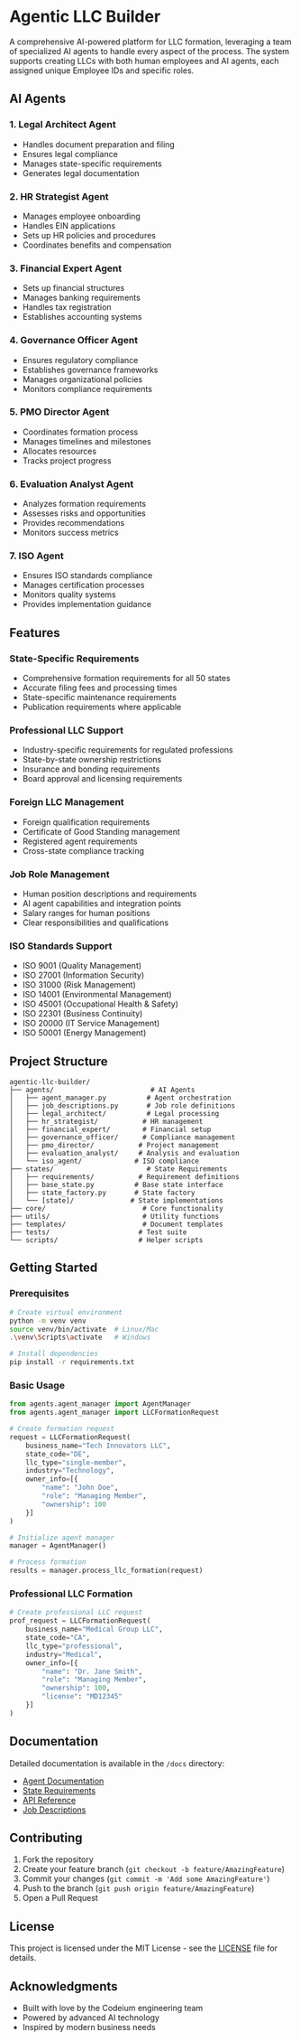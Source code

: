 # Agentic LLC Builder

A comprehensive AI-powered platform for LLC formation, leveraging a team of specialized AI agents to handle every aspect of the process. The system supports creating LLCs with both human employees and AI agents, each assigned unique Employee IDs and specific roles.

## AI Agents

### 1. Legal Architect Agent
- Handles document preparation and filing
- Ensures legal compliance
- Manages state-specific requirements
- Generates legal documentation

### 2. HR Strategist Agent
- Manages employee onboarding
- Handles EIN applications
- Sets up HR policies and procedures
- Coordinates benefits and compensation

### 3. Financial Expert Agent
- Sets up financial structures
- Manages banking requirements
- Handles tax registration
- Establishes accounting systems

### 4. Governance Officer Agent
- Ensures regulatory compliance
- Establishes governance frameworks
- Manages organizational policies
- Monitors compliance requirements

### 5. PMO Director Agent
- Coordinates formation process
- Manages timelines and milestones
- Allocates resources
- Tracks project progress

### 6. Evaluation Analyst Agent
- Analyzes formation requirements
- Assesses risks and opportunities
- Provides recommendations
- Monitors success metrics

### 7. ISO Agent
- Ensures ISO standards compliance
- Manages certification processes
- Monitors quality systems
- Provides implementation guidance

## Features

### State-Specific Requirements
- Comprehensive formation requirements for all 50 states
- Accurate filing fees and processing times
- State-specific maintenance requirements
- Publication requirements where applicable

### Professional LLC Support
- Industry-specific requirements for regulated professions
- State-by-state ownership restrictions
- Insurance and bonding requirements
- Board approval and licensing requirements

### Foreign LLC Management
- Foreign qualification requirements
- Certificate of Good Standing management
- Registered agent requirements
- Cross-state compliance tracking

### Job Role Management
- Human position descriptions and requirements
- AI agent capabilities and integration points
- Salary ranges for human positions
- Clear responsibilities and qualifications

### ISO Standards Support
- ISO 9001 (Quality Management)
- ISO 27001 (Information Security)
- ISO 31000 (Risk Management)
- ISO 14001 (Environmental Management)
- ISO 45001 (Occupational Health & Safety)
- ISO 22301 (Business Continuity)
- ISO 20000 (IT Service Management)
- ISO 50001 (Energy Management)

## Project Structure

```
agentic-llc-builder/
├── agents/                        # AI Agents
│   ├── agent_manager.py          # Agent orchestration
│   ├── job_descriptions.py       # Job role definitions
│   ├── legal_architect/          # Legal processing
│   ├── hr_strategist/           # HR management
│   ├── financial_expert/        # Financial setup
│   ├── governance_officer/      # Compliance management
│   ├── pmo_director/           # Project management
│   ├── evaluation_analyst/     # Analysis and evaluation
│   └── iso_agent/             # ISO compliance
├── states/                       # State Requirements
│   ├── requirements/           # Requirement definitions
│   ├── base_state.py          # Base state interface
│   ├── state_factory.py       # State factory
│   └── [state]/              # State implementations
├── core/                        # Core functionality
├── utils/                       # Utility functions
├── templates/                   # Document templates
├── tests/                      # Test suite
└── scripts/                    # Helper scripts
```

## Getting Started

### Prerequisites
```bash
# Create virtual environment
python -m venv venv
source venv/bin/activate  # Linux/Mac
.\venv\Scripts\activate   # Windows

# Install dependencies
pip install -r requirements.txt
```

### Basic Usage

```python
from agents.agent_manager import AgentManager
from agents.agent_manager import LLCFormationRequest

# Create formation request
request = LLCFormationRequest(
    business_name="Tech Innovators LLC",
    state_code="DE",
    llc_type="single-member",
    industry="Technology",
    owner_info=[{
        "name": "John Doe",
        "role": "Managing Member",
        "ownership": 100
    }]
)

# Initialize agent manager
manager = AgentManager()

# Process formation
results = manager.process_llc_formation(request)
```

### Professional LLC Formation

```python
# Create professional LLC request
prof_request = LLCFormationRequest(
    business_name="Medical Group LLC",
    state_code="CA",
    llc_type="professional",
    industry="Medical",
    owner_info=[{
        "name": "Dr. Jane Smith",
        "role": "Managing Member",
        "ownership": 100,
        "license": "MD12345"
    }]
)
```

## Documentation

Detailed documentation is available in the `/docs` directory:
- [Agent Documentation](docs/agents.md)
- [State Requirements](docs/states.md)
- [API Reference](docs/api.md)
- [Job Descriptions](docs/jobs.md)

## Contributing

1. Fork the repository
2. Create your feature branch (`git checkout -b feature/AmazingFeature`)
3. Commit your changes (`git commit -m 'Add some AmazingFeature'`)
4. Push to the branch (`git push origin feature/AmazingFeature`)
5. Open a Pull Request

## License

This project is licensed under the MIT License - see the [LICENSE](LICENSE) file for details.

## Acknowledgments

- Built with love by the Codeium engineering team
- Powered by advanced AI technology
- Inspired by modern business needs
